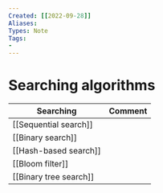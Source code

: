 ```yaml
---
Created: [[2022-09-28]]
Aliases: 
Types: Note
Tags: 
- 
---
```

# Searching algorithms
| Searching              | Comment |
| ---------------------- | ------- |
| [[Sequential search]]  |         |
| [[Binary search]]      |         |
| [[Hash-based search]]  |         |
| [[Bloom filter]]       |         |
| [[Binary tree search]] |         |

